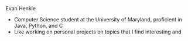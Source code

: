 Evan Henkle

* Computer Science student at the University of Maryland, proficient in Java, Python, and C
* Like working on personal projects on topics that I find interesting and 

